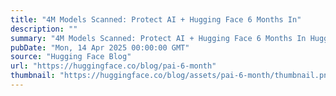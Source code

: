 ```yaml
---
title: "4M Models Scanned: Protect AI + Hugging Face 6 Months In"
description: ""
summary: "4M Models Scanned: Protect AI + Hugging Face 6 Months In Hugging Face and Protect AI partnered in Oc..."
pubDate: "Mon, 14 Apr 2025 00:00:00 GMT"
source: "Hugging Face Blog"
url: "https://huggingface.co/blog/pai-6-month"
thumbnail: "https://huggingface.co/blog/assets/pai-6-month/thumbnail.png"
---
```


